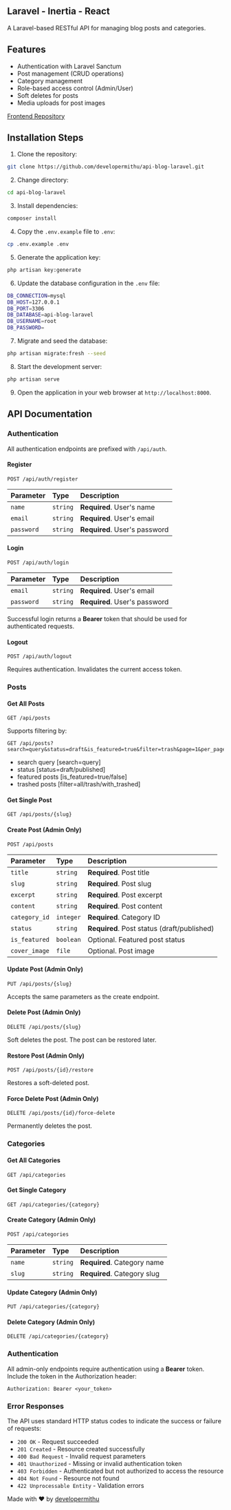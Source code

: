 ## Laravel - Inertia - React

A Laravel-based RESTful API for managing blog posts and categories. 

## Features

- Authentication with Laravel Sanctum
- Post management (CRUD operations)
- Category management
- Role-based access control (Admin/User)
- Soft deletes for posts
- Media uploads for post images

[Frontend Repository](https://github.com/developermithu/nextjs-api-blog.git)

## Installation Steps

1. Clone the repository:
   
```bash
git clone https://github.com/developermithu/api-blog-laravel.git
```

2. Change directory:

```bash
cd api-blog-laravel
```

3. Install dependencies:

```bash
composer install
```

4. Copy the `.env.example` file to `.env`:

```bash
cp .env.example .env
```

5. Generate the application key:

```bash
php artisan key:generate
```

6. Update the database configuration in the `.env` file:

```bash
DB_CONNECTION=mysql
DB_HOST=127.0.0.1
DB_PORT=3306
DB_DATABASE=api-blog-laravel
DB_USERNAME=root
DB_PASSWORD=
```

7. Migrate and seed the database:

```bash
php artisan migrate:fresh --seed
```

8. Start the development server:

```bash
php artisan serve 
```

9. Open the application in your web browser at `http://localhost:8000`.

## API Documentation

### Authentication

All authentication endpoints are prefixed with `/api/auth`.

#### Register

```http
POST /api/auth/register
```

| Parameter | Type | Description |
| :--- | :--- | :--- |
| `name` | `string` | **Required**. User's name |
| `email` | `string` | **Required**. User's email |
| `password` | `string` | **Required**. User's password |

#### Login

```http
POST /api/auth/login
```

| Parameter | Type | Description |
| :--- | :--- | :--- |
| `email` | `string` | **Required**. User's email |
| `password` | `string` | **Required**. User's password |

Successful login returns a **Bearer** token that should be used for authenticated requests.

#### Logout

```http
POST /api/auth/logout
```

Requires authentication. Invalidates the current access token.

### Posts

#### Get All Posts

```http
GET /api/posts
```

Supports filtering by:

```http
GET /api/posts?search=query&status=draft&is_featured=true&filter=trash&page=1&per_page=6
```
- search query [search=query]
- status [status=draft/published]
- featured posts [is_featured=true/false]
- trashed posts [filter=all/trash/with_trashed]

#### Get Single Post

```http
GET /api/posts/{slug}
```

#### Create Post (Admin Only)

```http
POST /api/posts
```

| Parameter | Type | Description |
| :--- | :--- | :--- |
| `title` | `string` | **Required**. Post title |
| `slug` | `string` | **Required**. Post slug |
| `excerpt` | `string` | **Required**. Post excerpt |
| `content` | `string` | **Required**. Post content |
| `category_id` | `integer` | **Required**. Category ID |
| `status` | `string` | **Required**. Post status (draft/published) |
| `is_featured` | `boolean` | Optional. Featured post status |
| `cover_image` | `file` | Optional. Post image |

#### Update Post (Admin Only)

```http
PUT /api/posts/{slug}
```

Accepts the same parameters as the create endpoint.

#### Delete Post (Admin Only)

```http
DELETE /api/posts/{slug}
```

Soft deletes the post. The post can be restored later.

#### Restore Post (Admin Only)

```http
POST /api/posts/{id}/restore
```

Restores a soft-deleted post.

#### Force Delete Post (Admin Only)

```http
DELETE /api/posts/{id}/force-delete
```

Permanently deletes the post.

### Categories

#### Get All Categories

```http
GET /api/categories
```

#### Get Single Category

```http
GET /api/categories/{category}
```

#### Create Category (Admin Only)

```http
POST /api/categories
```

| Parameter | Type | Description |
| :--- | :--- | :--- |
| `name` | `string` | **Required**. Category name |
| `slug` | `string` | **Required**. Category slug |

#### Update Category (Admin Only)

```http
PUT /api/categories/{category}
```

#### Delete Category (Admin Only)

```http
DELETE /api/categories/{category}
```

### Authentication

All admin-only endpoints require authentication using a **Bearer** token. Include the token in the Authorization header:

```http
Authorization: Bearer <your_token>
```

### Error Responses

The API uses standard HTTP status codes to indicate the success or failure of requests:

- `200 OK` - Request succeeded
- `201 Created` - Resource created successfully
- `400 Bad Request` - Invalid request parameters
- `401 Unauthorized` - Missing or invalid authentication token
- `403 Forbidden` - Authenticated but not authorized to access the resource
- `404 Not Found` - Resource not found
- `422 Unprocessable Entity` - Validation errors

Made with ❤️ by [developermithu](https://developermithu.com)
